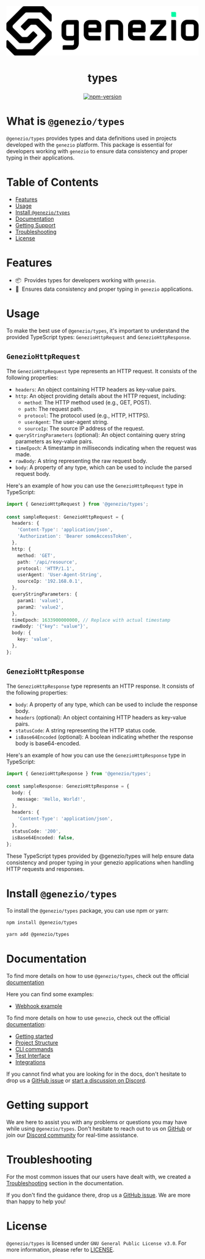 <div align="center">
  <a href="https://genez.io/">
    <picture>
      <source media="(prefers-color-scheme: dark)" srcset="https://github.com/genez-io/graphics/raw/HEAD/svg/Logo_Genezio_White.svg">
      <source media="(prefers-color-scheme: light)" srcset="https://github.com/genez-io/graphics/raw/HEAD/svg/Logo_Genezio_Black.svg">
      <img alt="genezio logo" src="https://github.com/genez-io/graphics/raw/HEAD/svg/Logo_Genezio_Black.svg">
    </picture>
  </a>
</div>

<div align="center">
  <h1>types</h1>
  <h3></h3>
</div>
<div align="center">

[![npm-version](https://img.shields.io/npm/v/@genezio/types.svg?style=flat&label=npm-package-version&color=62C353)](https://www.npmjs.com/package/@genezio/types)

</div>

<div align="center">
</div>

# What is `@genezio/types`

`@genezio/types` provides types and data definitions used in projects developed with the `genezio` platform. This package is essential for developers working with `genezio` to ensure data consistency and proper typing in their applications.

# Table of Contents
- [Features](#features)
- [Usage](#usage)
- [Install `@genezio/types`](#Install-@genezio/types)
- [Documentation](#documentation)
- [Getting Support](#getting-support)
- [Troubleshooting](#troubleshooting)
- [License](#license)

# Features

- 📦&nbsp; Provides types for developers working with `genezio`.
- 🧰&nbsp; Ensures data consistency and proper typing in `genezio` applications.

# Usage

To make the best use of `@genezio/types`, it's important to understand the provided TypeScript types: `GenezioHttpRequest` and `GenezioHttpResponse`.

## `GenezioHttpRequest`

The `GenezioHttpRequest` type represents an HTTP request. It consists of the following properties:

- `headers`: An object containing HTTP headers as key-value pairs.
- `http`: An object providing details about the HTTP request, including:
    - `method`: The HTTP method used (e.g., GET, POST).
    - `path`: The request path.
    - `protocol`: The protocol used (e.g., HTTP, HTTPS).
    - `userAgent`: The user-agent string.
    - `sourceIp`: The source IP address of the request.
- `queryStringParameters` (optional): An object containing query string parameters as key-value pairs.
- `timeEpoch`: A timestamp in milliseconds indicating when the request was made.
- `rawBody`: A string representing the raw request body.
- `body`: A property of any type, which can be used to include the parsed request body.

Here's an example of how you can use the `GenezioHttpRequest` type in TypeScript:

```typescript
import { GenezioHttpRequest } from '@genezio/types';

const sampleRequest: GenezioHttpRequest = {
  headers: {
    'Content-Type': 'application/json',
    'Authorization': 'Bearer someAccessToken',
  },
  http: {
    method: 'GET',
    path: '/api/resource',
    protocol: 'HTTP/1.1',
    userAgent: 'User-Agent-String',
    sourceIp: '192.168.0.1',
  },
  queryStringParameters: {
    param1: 'value1',
    param2: 'value2',
  },
  timeEpoch: 1633900000000, // Replace with actual timestamp
  rawBody: '{"key": "value"}',
  body: {
    key: 'value',
  },
};
```

## `GenezioHttpResponse`

The `GenezioHttpResponse`  type represents an HTTP response. It consists of the following properties:

- `body`: A property of any type, which can be used to include the response body.
- `headers` (optional): An object containing HTTP headers as key-value pairs.
- `statusCode`:  A string representing the HTTP status code.
- `isBase64Encoded` (optional): A boolean indicating whether the response body is base64-encoded.


Here's an example of how you can use the `GenezioHttpResponse` type in TypeScript:

```typescript
import { GenezioHttpResponse } from '@genezio/types';

const sampleResponse: GenezioHttpResponse = {
  body: {
    message: 'Hello, World!',
  },
  headers: {
    'Content-Type': 'application/json',
  },
  statusCode: '200',
  isBase64Encoded: false,
};
```

These TypeScript types provided by @genezio/types will help ensure data consistency and proper typing in your genezio applications when handling HTTP requests and responses.


# Install `@genezio/types`

To install the `@genezio/types` package, you can use npm or yarn:

```bash
npm install @genezio/types
```

```bash
yarn add @genezio/types
```
# Documentation
To find more details on how to use `@genezio/types`, check out the official [documentation](https://docs.genez.io/types)

Here you can find some examples:
- [Webhook example](https://github.com/Genez-io/genezio-examples/tree/master/typescript/webhook)

To find more details on how to use `genezio`, check out the official [documentation](https://genez.io/docs):

- [Getting started](https://docs.genez.io/genezio-documentation/getting-started)
- [Project Structure](https://docs.genez.io/genezio-documentation/project-structure)
- [CLI commands](https://docs.genez.io/genezio-documentation/cli-tool)
- [Test Interface](https://docs.genez.io/genezio-documentation/test-interface)
- [Integrations](https://docs.genez.io/genezio-documentation/integrations)

If you cannot find what you are looking for in the docs, don't hesitate to drop us a [GitHub issue](https://github.com/Genez-io/genezio/issues) or [start a discussion on Discord](https://discord.gg/uc9H5YKjXv).

# Getting support

We are here to assist you with any problems or questions you may have while using `@genezio/types`. Don't hesitate to reach out to us on [GitHub](https://github.com/Genez-io/genezio/issues) or join our [Discord community](https://discord.gg/uc9H5YKjXv) for real-time assistance.

# Troubleshooting

For the most common issues that our users have dealt with, we created a [Troubleshooting](https://docs.genez.io/genezio-documentation/troubleshooting) section in the documentation.

If you don't find the guidance there, drop us a [GitHub issue](https://github.com/Genez-io/types/issues). We are more than happy to help you!


# License

`@genezio/types` is licensed under `GNU General Public License v3.0`. For more information, please refer to [LICENSE](LICENSE).